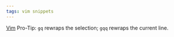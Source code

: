 ```yaml
---
tags: vim snippets
---
```


[Vim](/wiki/Vim) Pro-Tip: `gq` rewraps the selection; `gqq` rewraps the current line.
